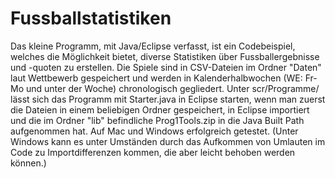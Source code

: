 # Fussballstatistiken
Das kleine Programm, mit Java/Eclipse verfasst, ist ein Codebeispiel, welches die Möglichkeit bietet, diverse Statistiken über Fussballergebnisse und -quoten zu erstellen. Die Spiele sind in CSV-Dateien im Ordner "Daten" laut Wettbewerb gespeichert und werden in Kalenderhalbwochen (WE: Fr-Mo und unter der Woche) chronologisch gegliedert. Unter scr/Programme/ lässt sich das Programm mit Starter.java in Eclipse starten, wenn man zuerst die Dateien in einem beliebigen Ordner gespeichert, in Eclipse importiert und die im Ordner "lib" befindliche Prog1Tools.zip in die Java Built Path aufgenommen hat. Auf Mac und Windows erfolgreich getestet. (Unter Windows kann es unter Umständen durch das Aufkommen von Umlauten im Code zu Importdifferenzen kommen, die aber leicht behoben werden können.)
